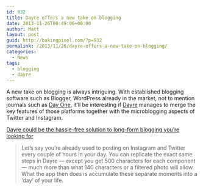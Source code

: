 ```yaml
---
id: 932
title: Dayre offers a new take on blogging
date: 2013-11-26T00:49:06+00:00
author: Matt
layout: post
guid: http://bakingpixel.com/?p=932
permalink: /2013/11/26/dayre-offers-a-new-take-on-blogging/
categories:
  - News
tags:
  - blogging
  - dayre
---
```

A new take on blogging is always intriguing. With established blogging software such as Blogger, WordPress already in the market, not to mention journals such as [Day One](http://dayoneapp.com/), it&#8217;ll be interesting if [Dayre](http://dayre.me/) manages to merge the key features of those platforms together with the microblogging aspects of Twitter and Instagram.

[Dayre could be the hassle-free solution to long-form blogging you’re looking for](http://thenextweb.com/apps/2013/11/22/dayre-could-be-the-hassle-free-solution-to-long-form-blogging-youre-looking-for/)

> Let’s say you’re already used to posting on Instagram and Twitter every couple of hours in your day. You can replicate the exact same steps in Dayre — except you get 500 characters for each component — much more than what 140 characters or a filtered photo will allow. What the app then does is accumulate these separate moments into a ‘day’ of your life.